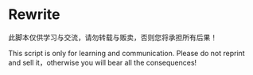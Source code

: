 # Rewrite

此脚本仅供学习与交流，请勿转载与贩卖，否则您将承担所有后果！

This script is only for learning and communication. Please do not reprint and sell it，otherwise you will bear all the consequences!
